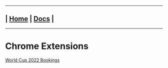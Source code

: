 ---------------------------------------------------------------
| [Home](/README.md) | [Docs](/docs/README.md) |
---------------------------------------------------------------

*********************

# Chrome Extensions

[World Cup 2022 Bookings](/chrome-extensions/world-cup-2022/world-cup-bookings/README.md)
